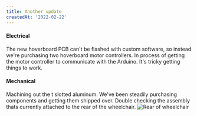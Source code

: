 ```yaml
---
title: Another update
createdAt: '2022-02-22'
---
```


#### Electrical
The new hoverboard PCB can't be flashed with custom software, so instead we're purchasing two hoverboard motor controllers. In process of getting the motor controller to communicate with the Arduino. It's tricky getting things to work.

#### Mechanical
Machining out the t slotted aluminum. We've been steadily purchasing components and getting them shipped over. Double checking the assembly thats currently attached to the rear of the wheelchair.
![Rear of wheelchair](/static/photos/rearofwheelchair.jpg)
